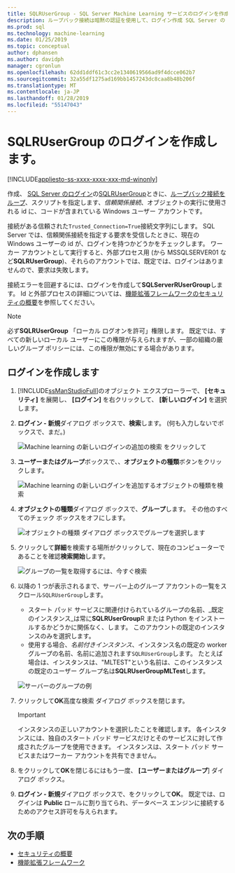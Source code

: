 ```yaml
---
title: SQLRUserGroup - SQL Server Machine Learning サービスのログインを作成します。
description: ループバック接続は暗黙の認証を使用して、ログイン作成 SQL Server の SQLRUserGroup のワーカー アカウントは id の変換、呼び出し元のユーザーに、サーバーにログインできるようにします。
ms.prod: sql
ms.technology: machine-learning
ms.date: 01/25/2019
ms.topic: conceptual
author: dphansen
ms.author: davidph
manager: cgronlun
ms.openlocfilehash: 62dd1ddf61c3cc2e1340619566ad9f4dcce062b7
ms.sourcegitcommit: 32a55df1275ad169bb1457243dc8caa8b48b206f
ms.translationtype: MT
ms.contentlocale: ja-JP
ms.lasthandoff: 01/28/2019
ms.locfileid: "55147043"
---
```

# <a name="create-a-login-for-sqlrusergroup"></a>SQLRUserGroup のログインを作成します。
[!INCLUDE[appliesto-ss-xxxx-xxxx-xxx-md-winonly](../../includes/appliesto-ss-xxxx-xxxx-xxx-md-winonly.md)]

作成、 [SQL Server のログイン](https://docs.microsoft.com/sql/relational-databases/security/authentication-access/create-a-login)の[SQLRUserGroup](../concepts/security.md#sqlrusergroup)ときに、[ループバック接続をループ](../../advanced-analytics/concepts/security.md#implied-authentication)、スクリプトを指定します、*信頼関係接続*、オブジェクトの実行に使用される id に、コードが含まれている Windows ユーザー アカウントです。

接続がある信頼された`Trusted_Connection=True`接続文字列にします。 SQL Server では、信頼関係接続を指定する要求を受信したときに、現在の Windows ユーザーの id が、ログインを持つかどうかをチェックします。 ワーカー アカウントとして実行すると、外部プロセス用 (から MSSQLSERVER01 など**SQLRUserGroup**)、それらのアカウントでは、既定では、ログインはありませんので、要求は失敗します。

接続エラーを回避するには、ログインを作成して**SQLServerRUserGroup**します。 Id と外部プロセスの詳細については、[機能拡張フレームワークのセキュリティの概要](../concepts/security.md)を参照してください。

> [!Note]
> 必ず**SQLRUserGroup** 「ローカル ログオンを許可」権限します。 既定では、すべての新しいローカル ユーザーにこの権限が与えられますが、一部の組織の厳しいグループ ポリシーには、この権限が無効にする場合があります。

## <a name="create-a-login"></a>ログインを作成します

1. [!INCLUDE[ssManStudioFull](../../includes/ssmanstudiofull-md.md)]のオブジェクト エクスプローラーで、 **[セキュリティ]** を展開し、 **[ログイン]** を右クリックして、 **[新しいログイン]** を選択します。

2. **ログイン - 新規**ダイアログ ボックスで、**検索**します。 (何も入力しないでボックスで、まだ。)
    
     ![Machine learning の新しいログインの追加の検索 をクリックして](media/implied-auth-login1.png "machine learning の新しいログインを追加する検索をクリックします。")

3. **ユーザーまたはグループ**ボックスで、、**オブジェクトの種類**ボタンをクリックします。

     ![Machine learning の新しいログインを追加するオブジェクトの種類を検索](media/implied-auth-login2.png "machine learning の新しいログインを追加するオブジェクトの種類の検索")

4. **オブジェクトの種類**ダイアログ ボックスで、**グループ**します。 その他のすべてのチェック ボックスをオフにします。

     ![オブジェクトの種類 ダイアログ ボックスでグループを選択します](media/implied-auth-login3.png "オブジェクトの種類] ダイアログ ボックスで [グループの選択。")

4. クリックして**詳細**を検索する場所がクリックして、現在のコンピューターであることを確認**検索開始**します。

     ![グループの一覧を取得するには、今すぐ検索](media/implied-auth-login4.png "クリックして検索開始のグループの一覧を取得するには")

5. 以降の 1 つが表示されるまで、サーバー上のグループ アカウントの一覧をスクロール`SQLRUserGroup`します。
    
    + スタート パッド サービスに関連付けられているグループの名前、_既定のインスタンス_は常に**SQLRUserGroup**R または Python をインストールするかどうかに関係なく、します。 このアカウントの既定のインスタンスのみを選択します。
    + 使用する場合、_名前付きインスタンス_、インスタンス名の既定の worker グループの名前、名前に追加されます`SQLRUserGroup`します。 たとえば場合は、インスタンスは、"MLTEST"という名前は、このインスタンスの既定のユーザー グループ名は**SQLRUserGroupMLTest**します。
 
    ![サーバーのグループの例](media/implied-auth-login5.png "サーバー上のグループの例")
   
5. クリックして**OK**高度な検索 ダイアログ ボックスを閉じます。

    > [!IMPORTANT]
    > インスタンスの正しいアカウントを選択したことを確認します。 各インスタンスには、独自のスタート パッド サービスだけとそのサービスに対して作成されたグループを使用できます。 インスタンスは、スタート パッド サービスまたはワーカー アカウントを共有できません。

6. をクリックして**OK**を閉じるにはもう一度、 **[ユーザーまたはグループ**] ダイアログ ボックス。

7. **ログイン - 新規**ダイアログ ボックスで、をクリックして**OK**。 既定では、ログインは **Public** ロールに割り当てられ、データベース エンジンに接続するためのアクセス許可を与えられます。

## <a name="next-steps"></a>次の手順

+ [セキュリティの概要](../concepts/security.md)
+ [機能拡張フレームワーク](../concepts/extensibility-framework.md)
